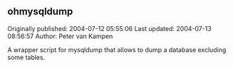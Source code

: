 ## ohmysqldump 
Originally published: 2004-07-12 05:55:06 
Last updated: 2004-07-13 08:56:57 
Author: Peter van Kampen 
 
A wrapper script for mysqldump that allows to dump a database excluding some tables.